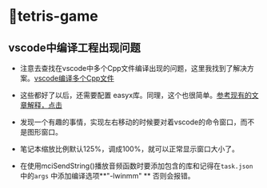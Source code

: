 # 🌟tetris-game
vscode中编译工程出现问题
---------------------------------------------

* 注意去查找在vscode中多个Cpp文件编译出现的问题，这里我找到了解决方案。[vscode编译多个Cpp文件](https://blog.csdn.net/m0_50609661/article/details/126330155)

* 这些都好了以后，还需要配置 easyx库。同理，这个也很简单。[参考现有的文章解释，点击](https://blog.csdn.net/m0_73676501/article/details/130421076)

* 发现一个有趣的事情，实现左右移动的时候要对着vscode的命令窗口，而不是图形窗口。
* 笔记本缩放比例默认125%，调成100%，就可以正常显示窗口大小了。
* 在使用mciSendString()播放音频函数时要添加包含的库和记得在`task.json` 中的`args` 中添加编译选项**"-lwinmm" ** 否则会报错。

